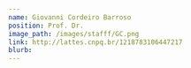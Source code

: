```yaml
---
name: Giovanni Cordeiro Barroso
position: Prof. Dr.
image_path: /images/stafff/GC.png
link: http://lattes.cnpq.br/1218783106447217
blurb:
---
```

